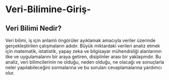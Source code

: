 # Veri-Bilimine-Giriş-
## Veri Bilimi Nedir?
Veri bilimi, iş için anlamlı öngörüler ayıklamak amacıyla veriler üzerinde gerçekleştirilen çalışmaların adıdır. Büyük miktardaki verileri analiz etmek için matematik, istatistik, yapay zeka ve bilgisayar mühendisliği alanlarının ilke ve uygulamalarını bir araya getiren, disiplinler arası bir yaklaşımdır. Bu analiz, veri bilimcilerinin ne olduğu, neden olduğu, ne olacağı ve sonuçlarla neler yapılabileceğini sormalarına ve bu soruları cevaplamalarına yardımcı olur.
